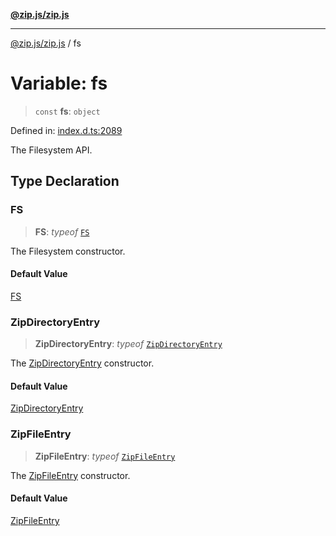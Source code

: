 [**@zip.js/zip.js**](../README.md)

***

[@zip.js/zip.js](../globals.md) / fs

# Variable: fs

> `const` **fs**: `object`

Defined in: [index.d.ts:2089](https://github.com/gildas-lormeau/zip.js/blob/3fe977a027ef9183833f51be22c11dda80bcb12f/index.d.ts#L2089)

The Filesystem API.

## Type Declaration

### FS

> **FS**: *typeof* [`FS`](../classes/FS.md)

The Filesystem constructor.

#### Default Value

[FS](../classes/FS.md)

### ZipDirectoryEntry

> **ZipDirectoryEntry**: *typeof* [`ZipDirectoryEntry`](../classes/ZipDirectoryEntry.md)

The [ZipDirectoryEntry](../classes/ZipDirectoryEntry.md) constructor.

#### Default Value

[ZipDirectoryEntry](../classes/ZipDirectoryEntry.md)

### ZipFileEntry

> **ZipFileEntry**: *typeof* [`ZipFileEntry`](../classes/ZipFileEntry.md)

The [ZipFileEntry](../classes/ZipFileEntry.md) constructor.

#### Default Value

[ZipFileEntry](../classes/ZipFileEntry.md)

